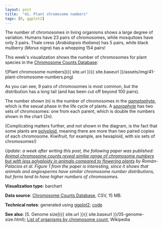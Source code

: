 ```yaml
---
layout: post
title:  "41. Plant chromosome numbers"
tags: [R, ggplot2]
---
```


The number of chromosomes in living organisms shows a large degree of variation. Humans have 23 pairs of chromosomes, while mosquitoes have only 3 pairs. Thale cress (_Arabidopsis thaliana_) has 5 pairs, while black mulberry (_Morus nigra_) has a whopping 154 pairs!

This week's visualization shows the number of chromosomes for plant species in the [Chromosome Counts Database](http://ccdb.tau.ac.il/):

![Plant chromosome numbers]({{ site.url }}{{ site.baseurl }}/assets/img/41-plant-chromosome-numbers.png)

As you can see, 9 pairs of chromosomes is most common, but the distribution has a long tail (and has been cut off beyond 100 pairs).

The number shown (n) is the number of chromosomes in the [_gametophyte_](https://en.wikipedia.org/wiki/Gametophyte), which is the sexual phase in the life cycle of plants. A [_sporophyte_](https://en.wikipedia.org/wiki/Sporophyte) has two sets of chromosomes: one from each parent, which is double the numbers shown in the chart (2n). 

(Complicating matters further, and not shown in the diagram, is the fact that some plants are [polyploid](https://en.wikipedia.org/wiki/Polyploidy), meaning there are more than two paired copies of each chromosome. Kiwifruit, for example, are hexaploid, with six sets of chromosomes!)

_Update: a week after writing this post, the following paper was published: [Animal chromosome counts reveal similar range of chromosome numbers but with less polyploidy in animals compared to flowering plants](https://www.biorxiv.org/content/10.1101/2020.10.10.334722v1) by Román-Palacios et al. Figure 1 from the paper is interesting, since it shows that animals and angiosperms have similar chromosome number distributions, but ferns tend to have higher numbers of chromosomes._

**Visualization type**: barchart

**Data source**: [Chromosome Counts Database](http://ccdb.tau.ac.il/), CSV, 15 MB.

**Technical notes**: generated using [ggplot2](https://ggplot2.tidyverse.org/index.html); [code](https://github.com/tomwhite/datavision-code/tree/master/41-plant-chromosome-numbers)

**See also**: [5. Genome size]({{ site.url }}{{ site.baseurl }}/05-genome-size.html); [List of organisms by chromosome count](https://en.wikipedia.org/wiki/List_of_organisms_by_chromosome_count), Wikipedia
